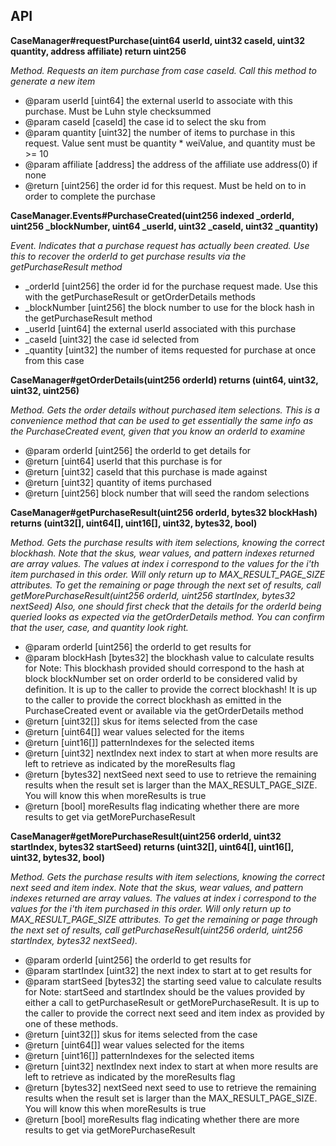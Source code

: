 ## API

**CaseManager#requestPurchase(uint64 userId, uint32 caseId, uint32 quantity, address affiliate) return uint256**

_Method. Requests an item purchase from case caseId. Call this method to generate a new item_

* @param userId [uint64] the external userId to associate with this purchase. Must be Luhn style checksummed
* @param caseId [caseId] the case id to select the sku from
* @param quantity [uint32] the number of items to purchase in this request. Value sent must be quantity * weiValue, and quantity must be >= 10
* @param affiliate [address] the address of the affiliate use address(0) if none
* @return [uint256] the order id for this request. Must be held on to in order to complete the purchase

**CaseManager.Events#PurchaseCreated(uint256 indexed _orderId, uint256 _blockNumber, uint64 _userId, uint32 _caseId, uint32 _quantity)**

_Event. Indicates that a purchase request has actually been created. Use this to recover the orderId to get purchase results via the getPurchaseResult method_

* _orderId [uint256] the order id for the purchase request made. Use this with the getPurchaseResult or getOrderDetails methods
* _blockNumber [uint256] the block number to use for the block hash in the getPurchaseResult method
* _userId [uint64] the external userId associated with this purchase
* _caseId [uint32] the case id selected from
* _quantity [uint32] the number of items requested for purchase at once from this case

**CaseManager#getOrderDetails(uint256 orderId) returns (uint64, uint32, uint32, uint256)**

_Method. Gets the order details without purchased item selections. This is a convenience method that can be used to get essentially the same info as the PurchaseCreated event, given that you know an orderId to examine_

* @param orderId [uint256] the orderId to get details for
* @return [uint64] userId that this purchase is for
* @return [uint32] caseId that this purchase is made against
* @return [uint32] quantity of items purchased
* @return [uint256] block number that will seed the random selections

**CaseManager#getPurchaseResult(uint256 orderId, bytes32 blockHash) returns (uint32[], uint64[], uint16[], uint32, bytes32, bool)**

_Method. Gets the purchase results with item selections, knowing the correct blockhash.
  Note that the skus, wear values, and pattern indexes returned are array values.
  The values at index i correspond to the values for the i'th item purchased in this order.
  Will only return up to MAX_RESULT_PAGE_SIZE attributes. To get the remaining or page
  through the next set of results, call getMorePurchaseResult(uint256 orderId, uint256 startIndex, bytes32 nextSeed)
  Also, one should first check that the details for the orderId being queried looks as expected via
  the getOrderDetails method. You can confirm that the user, case, and quantity look right._

* @param orderId [uint256] the orderId to get results for
* @param blockHash [bytes32] the blockhash value to calculate results for
    Note: This blockhash provided should correspond to the hash at block
    blockNumber set on order orderId to be considered valid by definition.
    It is up to the caller to provide the correct blockhash!
    It is up to the caller to provide the correct blockhash as emitted in the PurchaseCreated
    event or available via the getOrderDetails method
* @return [uint32[]] skus for items selected from the case
* @return [uint64[]] wear values selected for the items
* @return [uint16[]] patternIndexes for the selected items
* @return [uint32] nextIndex next index to start at when more results are left to retrieve as indicated
    by the moreResults flag
* @return [bytes32] nextSeed next seed to use to retrieve the remaining results when the result set is
    larger than the MAX_RESULT_PAGE_SIZE. You will know this when moreResults is true
* @return [bool] moreResults flag indicating whether there are more results to get via getMorePurchaseResult

**CaseManager#getMorePurchaseResult(uint256 orderId, uint32 startIndex, bytes32 startSeed) returns (uint32[], uint64[], uint16[], uint32, bytes32, bool)**

_Method. Gets the purchase results with item selections, knowing the correct next seed and item index.
  Note that the skus, wear values, and pattern indexes returned are array values.
  The values at index i correspond to the values for the i'th item purchased in this order.
  Will only return up to MAX_RESULT_PAGE_SIZE attributes. To get the remaining or page
  through the next set of results, call getPurchaseResult(uint256 orderId, uint256 startIndex, bytes32 nextSeed)._

  * @param orderId [uint256] the orderId to get results for
  * @param startIndex [uint32] the next index to start at to get results for
  * @param startSeed [bytes32] the starting seed value to calculate results for
      Note: startSeed and startIndex should be the values provided by either a call to getPurchaseResult
      or getMorePurchaseResult. It is up to the caller to provide the correct next seed and item index as provided
      by one of these methods.
  * @return [uint32[]] skus for items selected from the case
  * @return [uint64[]] wear values selected for the items
  * @return [uint16[]] patternIndexes for the selected items
  * @return [uint32] nextIndex next index to start at when more results are left to retrieve as indicated
      by the moreResults flag
  * @return [bytes32] nextSeed next seed to use to retrieve the remaining results when the result set is
      larger than the MAX_RESULT_PAGE_SIZE. You will know this when moreResults is true
  * @return [bool] moreResults flag indicating whether there are more results to get via getMorePurchaseResult
